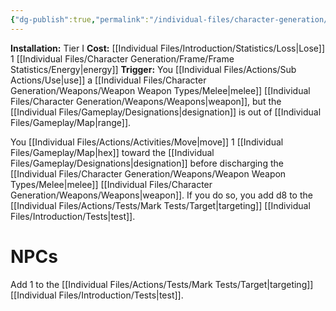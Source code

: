 ```yaml
---
{"dg-publish":true,"permalink":"/individual-files/character-generation/expansion-modules/tier-i/lunge-module/"}
---
```


**Installation:** Tier I
**Cost:** [[Individual Files/Introduction/Statistics/Loss\|Lose]] 1 [[Individual Files/Character Generation/Frame/Frame Statistics/Energy\|energy]]
**Trigger:** You [[Individual Files/Actions/Sub Actions/Use\|use]] a [[Individual Files/Character Generation/Weapons/Weapon Weapon Types/Melee\|melee]] [[Individual Files/Character Generation/Weapons/Weapons\|weapon]], but the [[Individual Files/Gameplay/Designations\|designation]] is out of [[Individual Files/Gameplay/Map\|range]].

You [[Individual Files/Actions/Activities/Move\|move]] 1 [[Individual Files/Gameplay/Map\|hex]] toward the [[Individual Files/Gameplay/Designations\|designation]] before discharging the [[Individual Files/Character Generation/Weapons/Weapon Weapon Types/Melee\|melee]] [[Individual Files/Character Generation/Weapons/Weapons\|weapon]]. If you do so, you add d8 to the [[Individual Files/Actions/Tests/Mark Tests/Target\|targeting]] [[Individual Files/Introduction/Tests\|test]].

# NPCs
Add 1 to the [[Individual Files/Actions/Tests/Mark Tests/Target\|targeting]] [[Individual Files/Introduction/Tests\|test]].